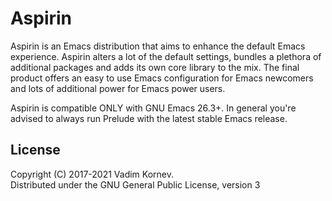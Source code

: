 # Aspirin

Aspirin is an Emacs distribution that aims to enhance the default Emacs experience. Aspirin alters a lot of the default settings, bundles a plethora of additional packages and adds its own core library to the mix. The final product offers an easy to use Emacs configuration for Emacs newcomers and lots of additional power for Emacs power users.  

Aspirin is compatible ONLY with GNU Emacs 26.3+. In general you're advised to always run Prelude with the latest stable Emacs release.

License
-------

Copyright (C) 2017-2021 Vadim Kornev.  
Distributed under the GNU General Public License, version 3
